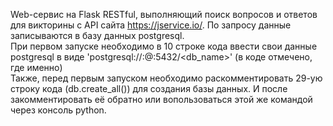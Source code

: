 Web-сервис на Flask RESTful, выполняющий поиск вопросов и ответов для викторины с API сайта https://jservice.io/.
По запросу данные записываются в базу данных postgresql.<br>
При первом запуске необходимо в 10 строке кода ввести свои данные postgresql в виде 'postgresql://<username>:<password>@<server>:5432/<db_name>' (в коде отмечено, где именно)<br>
Также, перед первым запуском необходимо раскомментировать 29-ую строку кода (db.create_all()) для создания базы данных. И после закомментировать её обратно или вопользоваться этой же командой через консоль python.